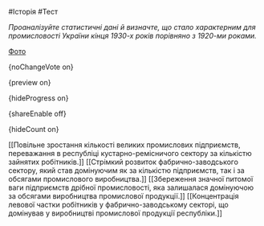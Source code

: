 #Історія #Тест

*Проаналізуйте  статистичні  дані  й  визначте,  що  стало  характерним  для  промисловості  України кінця 1930-х років порівняно з 1920-ми роками.*

[Фото](https://zno.osvita.ua//doc/images/znotest/88/8887/40.jpg)

{noChangeVote on}

{preview on}

{hideProgress on}

{shareEnable off}

{hideCount on}

[[Повільне зростання кількості великих промислових підприємств, переважання в  республіці кустарно-ремісничого сектору за кількістю зайнятих робітників.]]
[[Стрімкий розвиток фабрично-заводського сектору, який став домінуючим як за  кількістю підприємств, так і за обсягами промислового виробництва.]]
[[Збереження значної питомої ваги підприємств дрібної промисловості, яка залишалася  домінуючою за обсягами виробництва промислової продукції.]]
[[Концентрація левової частки робітників у фабрично-заводському секторі, що  домінував у виробництві промислової продукції республіки.]]
